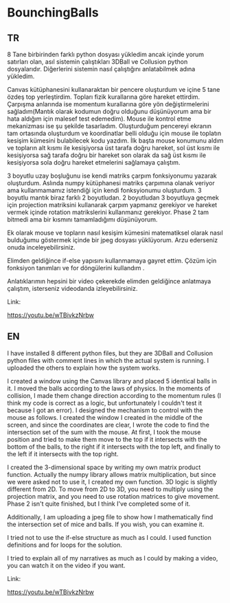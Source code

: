# BounchingBalls

TR
------------------------------------------------------------------------------------------------------------------------------------------------------------------------

8 Tane birbirinden farklı python dosyası yükledim ancak içinde yorum satırları olan, asıl sistemin çalıştıkları 3DBall ve Collusion python dosyalarıdır. Diğerlerini sistemin nasıl çalıştığını anlatabilmek adına yükledim.

Canvas kütüphanesini kullanaraktan bir pencere oluşturdum ve içine 5 tane özdeş top yerleştirdim. Topları fizik kurallarına göre hareket ettirdim. Çarpışma anlarında ise momentum kurallarına göre yön değiştirmelerini sağladım(Mantık olarak kodumun doğru olduğunu düşünüyorum ama bir hata aldığım için malesef test edemedim). Mouse ile kontrol etme mekanizması ise şu şekilde tasarladım. Oluşturduğum pencereyi ekranın tam ortasında oluşturdum ve koordinatlar belli olduğu için mouse ile toplatın kesişim kümesini bulabilecek kodu yazdım. İlk başta mouse konumunu aldım ve topların alt kısmı ile kesişiyorsa üst tarafa doğru hareket, sol üst kısmı ile kesişiyorsa sağ tarafa doğru bir hareket son olarak da sağ üst kısmı ile kesişiyorsa sola doğru hareket etmelerini sağlamaya çalıştım.

3 boyutlu uzay boşluğunu ise kendi matriks çarpım fonksiyonumu yazarak oluşturdum. Aslında numpy kütüphanesi matriks çarpımına olanak veriyor ama kullanmamamız istendiği için kendi fonksyionumu oluşturdum. 3 boyutlu mantık biraz farklı 2 boyutludan. 2 boyutludan 3 boyutluya geçmek için projection matriksini kullanarak çarpım yapmanız gerekiyor ve hareket vermek içinde rotation matrikslerini kullanmanız gerekiyor. Phase 2 tam bitmedi ama bir kısmını tamamladığımı düşünüyorum.

Ek olarak mouse ve topların nasıl kesişim kümesini matematiksel olarak nasıl bulduğumu göstermek içinde bir jpeg dosyası yüklüyorum. Arzu ederseniz onuda inceleyebilirsiniz.

Elimden geldiğince if-else yapısını kullanmamaya gayret ettim. Çözüm için fonksiyon tanımları ve for döngülerini kullandım .

Anlatıklarımın hepsini bir video çekerekde elimden geldiğince anlatmaya çalıştım, isterseniz videodanda izleyebilirsiniz.
 

Link:


https://youtu.be/wTBivkzNrbw

EN
-----------------------------------------------------------------------------------------------------------------------------------------------------------------------

I have installed 8 different python files, but they are 3DBall and Collusion python files with comment lines in which the actual system is running. I uploaded the others to explain how the system works.

I created a window using the Canvas library and placed 5 identical balls in it. I moved the balls according to the laws of physics. In the moments of collision, I made them change direction according to the momentum rules (I think my code is correct as a logic, but unfortunately I couldn't test it because I got an error). I designed the mechanism to control with the mouse as follows. I created the window I created in the middle of the screen, and since the coordinates are clear, I wrote the code to find the intersection set of the sum with the mouse. At first, I took the mouse position and tried to make them move to the top if it intersects with the bottom of the balls, to the right if it intersects with the top left, and finally to the left if it intersects with the top right.

I created the 3-dimensional space by writing my own matrix product function. Actually the numpy library allows matrix multiplication, but since we were asked not to use it, I created my own function. 3D logic is slightly different from 2D. To move from 2D to 3D, you need to multiply using the projection matrix, and you need to use rotation matrices to give movement. Phase 2 isn't quite finished, but I think I've completed some of it.

Additionally, I am uploading a jpeg file to show how I mathematically find the intersection set of mice and balls. If you wish, you can examine it.

I tried not to use the if-else structure as much as I could. I used function definitions and for loops for the solution.

I tried to explain all of my narratives as much as I could by making a video, you can watch it on the video if you want.


Link:


https://youtu.be/wTBivkzNrbw
